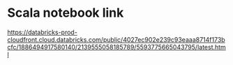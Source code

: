 # Scala notebook link

https://databricks-prod-cloudfront.cloud.databricks.com/public/4027ec902e239c93eaaa8714f173bcfc/1886494917580140/2139555058185789/5593775665043795/latest.html
